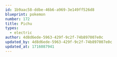```yaml
---
id: 1b9aac58-ddbe-46b6-a969-3e149ff526d8
blueprint: pokemon
number: 172
title: Pichu
types:
  - electric
author: 4d8d6ede-5963-429f-9c2f-74b897007e0c
updated_by: 4d8d6ede-5963-429f-9c2f-74b897007e0c
updated_at: 1716087941
---
```

